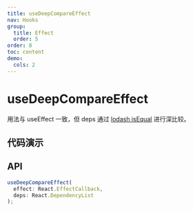 ```yaml
---
title: useDeepCompareEffect
nav: Hooks
group:
  title: Effect
  order: 5
order: 8
toc: content
demo:
  cols: 2
---
```


# useDeepCompareEffect

用法与 useEffect 一致，但 deps 通过 [lodash isEqual](https://lodash.com/docs/4.17.15#isEqual) 进行深比较。

## 代码演示

<code src="./demo/demo1.tsx"></code>

## API

```typescript
useDeepCompareEffect(
  effect: React.EffectCallback,
  deps: React.DependencyList
);
```

